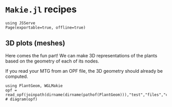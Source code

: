 # `Makie.jl` recipes

```@example 1
using JSServe
Page(exportable=true, offline=true)
```

## 3D plots (meshes)

Here comes the fun part! We can make 3D representations of the plants based on the geometry of each of its nodes.

If you read your MTG from an OPF file, the 3D geometry should already be computed.

```@example 1
using PlantGeom, WGLMakie
opf = read_opf(joinpath(dirname(dirname(pathof(PlantGeom))),"test","files","coffee.opf"))
# diagram(opf)
```
